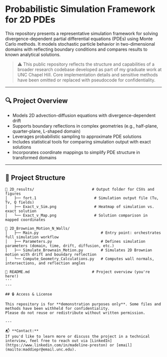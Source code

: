 # Probabilistic Simulation Framework for 2D PDEs

This repository presents a representative simulation framework for solving divergence-dependent partial differential equations (PDEs) using Monte Carlo methods. It models stochastic particle behavior in two-dimensional domains with reflecting boundary conditions and compares results to known analytical solutions.

> ⚠️ This public repository reflects the structure and capabilities of a broader research codebase developed as part of my graduate work at UNC Chapel Hill. Core implementation details and sensitive methods have been omitted or replaced with pseudocode for confidentiality.

---

## 🔍 Project Overview

- Models 2D advection-diffusion equations with divergence-dependent drift
- Supports boundary reflections in complex geometries (e.g., half-plane, quarter-plane, L-shaped domain)
- Leverages probabilistic sampling to approximate PDE solutions
- Includes statistical tools for comparing simulation output with exact solutions
- Incorporates coordinate mappings to simplify PDE structure in transformed domains

---

## 🧱 Project Structure

```text
📁 2D_results/                          # Output folder for CSVs and figures
│   ├── fort.1                          # Simulation output file (Tu, Tv, Q fields)
│   ├── Exact_v_Sim.png                 # Heatmap of simulation vs. exact solution
│   └── Exact_v_Map.png                 # Solution comparison in mapped coordinates

📁 2D_Brownian_Motion_N_Walls/
│   ├── Main.py                            # Entry point: orchestrates full simulation workflow
│   ├── Parameters.py                      # Defines simulation parameters (domain, time, drift, diffusion, etc.)
│   ├── Simulate_Brownain_Motion.py        # Simulates 2D Brownian motion with drift and boundary reflection
│   └── Compute_Geometry_Calculations.py   # Computes wall normals, intersections, and reflection angles

📄 README.md                            # Project overview (you're here!)
'''
---

## 🔒 Access & License

This repository is for **demonstration purposes only**. Some files and methods have been withheld for confidentiality.  
Please do not reuse or redistribute without written permission.

---

📬 **Contact:**  
If you'd like to learn more or discuss the project in a technical interview, feel free to reach out via [LinkedIn](https://www.linkedin.com/in/madeline-preston) or [email](mailto:maddiepr@email.unc.edu).
